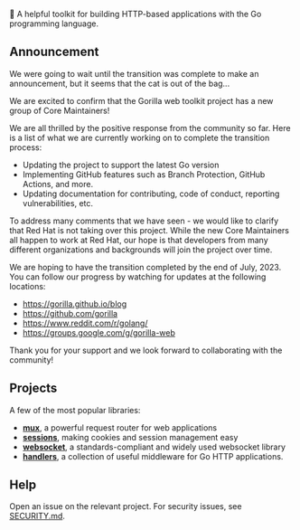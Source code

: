 🦍 A helpful toolkit for building HTTP-based applications with the Go programming language.

## Announcement

We were going to wait until the transition was complete to make an announcement, but it seems that the cat is out of the bag...

We are excited to confirm that the Gorilla web toolkit project has a new group of Core Maintainers!

We are all thrilled by the positive response from the community so far. Here is a list of what we are currently working on to complete the transition process:
* Updating the project to support the latest Go version
* Implementing GitHub features such as Branch Protection, GitHub Actions, and more.
* Updating documentation for contributing, code of conduct, reporting vulnerabilities, etc.

To address many comments that we have seen - we would like to clarify that Red Hat is not taking over this project. While the new Core Maintainers all happen to work at Red Hat, our hope is that developers from many different organizations and backgrounds will join the project over time.

We are hoping to have the transition completed by the end of July, 2023. You can follow our progress by watching for updates at the following locations:
* https://gorilla.github.io/blog
* https://github.com/gorilla
* https://www.reddit.com/r/golang/
* https://groups.google.com/g/gorilla-web

Thank you for your support and we look forward to collaborating with the community!


## Projects

A few of the most popular libraries:

* [**mux**](https://github.com/gorilla/mux), a powerful request router for web applications
* [**sessions**](https://github.com/gorilla/sessions), making cookies and session management easy
* [**websocket**](https://github.com/gorilla/websocket), a standards-compliant and widely used websocket library
* [**handlers**](https://github.com/gorilla/handlers), a collection of useful middleware for Go HTTP applications.

## Help

Open an issue on the relevant project. For security issues, see [SECURITY.md](https://github.com/gorilla/.github/blob/master/SECURITY.md).
